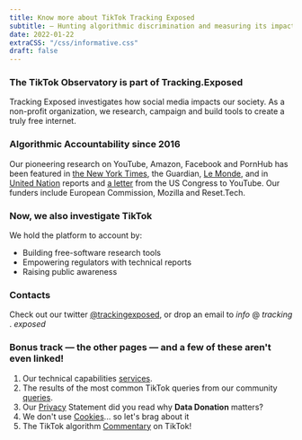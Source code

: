 ```yaml
---
title: Know more about TikTok Tracking Exposed
subtitle: — Hunting algorithmic discrimination and measuring its impact —
date: 2022-01-22
extraCSS: "/css/informative.css"
draft: false
---
```


### The TikTok Observatory is part of Tracking.Exposed

Tracking Exposed investigates how social media impacts our society. As a non-profit organization, we research, campaign and build tools to create a truly free internet.

### Algorithmic Accountability since 2016

Our pioneering research on YouTube, Amazon, Facebook and PornHub has been featured in [the New York Times](https://www.nytimes.com/interactive/2020/03/02/technology/youtube-conspiracy-theory.html), the Guardian, [Le Monde](https://www.lemonde.fr/pixels/article/2020/03/06/videos-complotistes-youtube-a-la-capacite-de-moderer-son-contenu-lorsqu-il-en-a-la-volonte-politique_6032050_4408996.html), and in [United Nation](https://undocs.org/pdf?symbol=en/A/73/348) reports and [a letter](https://malinowski.house.gov/sites/malinowski.house.gov/files/Letter%20to%20YouTube%20--%20Malinowski_Eshoo_final_0.pdf) from the US Congress to YouTube. Our funders include European Commission, Mozilla and Reset.Tech.

### Now, we also investigate TikTok

We hold the platform to account by:
- Building free-software research tools
- Empowering regulators with technical reports
- Raising public awareness

### Contacts

Check out our twitter [@trackingexposed](https://twitter.com/trackingexposed), or drop an email to _info_ @ _tracking_ . _exposed_

### Bonus track — the other pages — and a few of these aren't even linked!

1. Our technical capabilities [services](/services).
2. The results of the most common TikTok queries from our community [queries](/queries).
3. Our [Privacy](/privacy) Statement did you read why **Data Donation** matters?
4. We don't use [Cookies](/cookies)... so let's brag about it
5. The TikTok algorithm [Commentary](/commentary) on TikTok!
